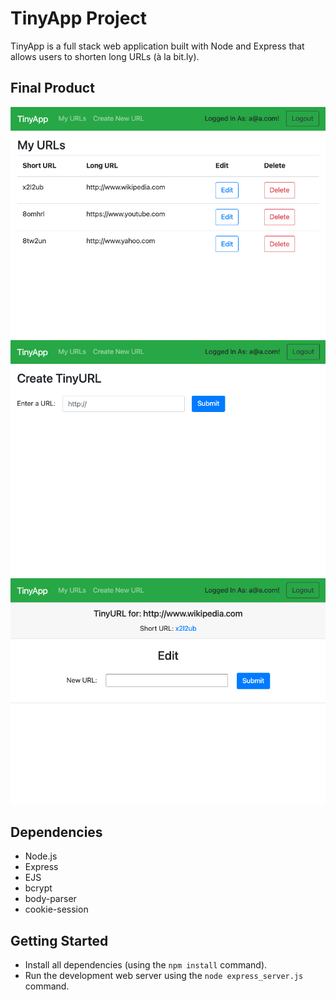 # TinyApp Project

TinyApp is a full stack web application built with Node and Express that allows users to shorten long URLs (à la bit.ly).

## Final Product

!["main page displaying all the short urls"](https://github.com/henriw22/tinyapp/blob/master/docs/urls-page.png)
!["adding new short url page"](https://github.com/henriw22/tinyapp/blob/master/docs/urls-new.png)
!["edit existing new url"](https://github.com/henriw22/tinyapp/blob/master/docs/urls-edit.png)

## Dependencies

- Node.js
- Express
- EJS
- bcrypt
- body-parser
- cookie-session

## Getting Started

- Install all dependencies (using the `npm install` command).
- Run the development web server using the `node express_server.js` command.
